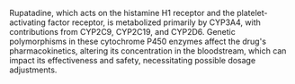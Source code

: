 Rupatadine, which acts on the histamine H1 receptor and the platelet-activating factor receptor, is metabolized primarily by CYP3A4, with contributions from CYP2C9, CYP2C19, and CYP2D6. Genetic polymorphisms in these cytochrome P450 enzymes affect the drug's pharmacokinetics, altering its concentration in the bloodstream, which can impact its effectiveness and safety, necessitating possible dosage adjustments.